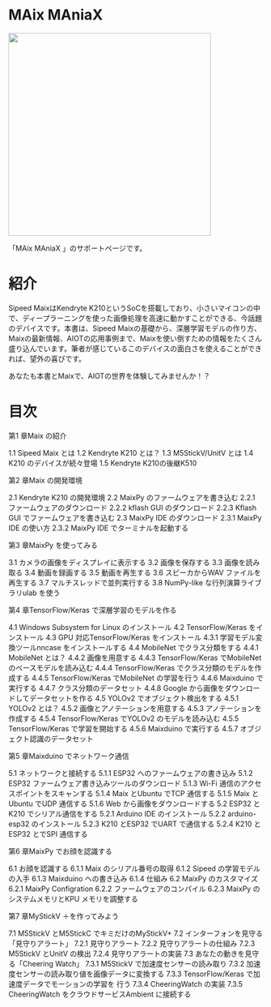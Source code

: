 
# MAix MAniaX

<img src="https://github.com/anoken/maix_maniax/blob/master/images/001.png" width="400">

「MAix MAniaX 」のサポートページです。

# 紹介
Sipeed MaixはKendryte K210というSoCを搭載しており、小さいマイコンの中で、ディープラーニングを使った画像処理を高速に動かすことができる、今話題のデバイスです。本書は、Sipeed Maixの基礎から、深層学習モデルの作り方、Maixの最新情報、AIOTの応用事例まで、Maixを使い倒すための情報をたくさん盛り込んでいます。筆者が感じているこのデバイスの面白さを使えることができれば、望外の喜びです。

あなたも本書とMaixで、AIOTの世界を体験してみませんか！？

# 目次

第1 章Maix の紹介

1.1 Sipeed Maix とは
1.2 Kendryte K210 とは？ 
1.3 M5StickV/UnitV とは
1.4 K210 のデバイスが続々登場
1.5 Kendryte K210の後継K510 


第2 章Maix の開発環境

2.1 Kendryte K210 の開発環境
2.2 MaixPy のファームウェアを書き込む
2.2.1 ファームウェアのダウンロード
2.2.2 kflash GUI のダウンロード
2.2.3 Kflash GUI でファームウェアを書き込む
2.3 MaixPy IDE のダウンロード
2.3.1 MaixPy IDE の使い方
2.3.2 MaixPy IDE でターミナルを起動する


第3 章MaixPy を使ってみる

3.1 カメラの画像をディスプレイに表示する
3.2 画像を保存する
3.3 画像を読み取る
3.4 動画を録画する
3.5 動画を再生する
3.6 スピーカからWAV ファイルを再生する
3.7 マルチスレッドで並列実行する
3.8 NumPy-like な行列演算ライブラリulab を使う


第4 章TensorFlow/Keras で深層学習のモデルを作る

4.1 Windows Subsystem for Linux のインストール
4.2 TensorFlow/Keras をインストール
4.3 GPU 対応TensorFlow/Keras をインストール
4.3.1 学習モデル変換ツールnncase をインストールする
4.4 MobileNet でクラス分類をする
4.4.1 MobileNet とは？ 
4.4.2 画像を用意する
4.4.3 TensorFlow/Keras でMobileNet のベースモデルを読み込む
4.4.4 TensorFlow/Keras でクラス分類のモデルを作成する
4.4.5 TensorFlow/Keras でMobileNet の学習を行う
4.4.6 Maixduino で実行する
4.4.7 クラス分類のデータセット
4.4.8 Google から画像をダウンロードしてデータセットを作る
4.5 YOLOv2 でオブジェクト検出をする
4.5.1 YOLOv2 とは？ 
4.5.2 画像とアノテーションを用意する
4.5.3 アノテーションを作成する
4.5.4 TensorFlow/Keras でYOLOv2 のモデルを読み込む
4.5.5 TensorFlow/Keras で学習を開始する
4.5.6 Maixduino で実行する
4.5.7 オブジェクト認識のデータセット


第5 章Maixduino でネットワーク通信

5.1 ネットワークと接続する
5.1.1 ESP32 へのファームウェアの書き込み
5.1.2 ESP32 ファームウェア書き込みツールのダウンロード
5.1.3 Wi-Fi 通信のアクセスポイントをスキャンする
5.1.4 Maix とUbuntu でTCP 通信する
5.1.5 Maix とUbuntu でUDP 通信する
5.1.6 Web から画像をダウンロードする
5.2 ESP32 とK210 でシリアル通信をする
5.2.1 Arduino IDE のインストール
5.2.2 arduino-esp32 のインストール
5.2.3 K210 とESP32 でUART で通信する
5.2.4 K210 とESP32 とでSPI 通信する


第6 章MaixPy でお顔を認識する

6.1 お顔を認識する
6.1.1 Maix のシリアル番号の取得
6.1.2 Sipeed の学習モデルの入手
6.1.3 Maixduino への書き込み
6.1.4 仕組み
6.2 MaixPy のカスタマイズ
6.2.1 MaixPy Configration 
6.2.2 ファームウェアのコンパイル
6.2.3 MaixPy のシステムメモリとKPU メモリを調整する


第7 章MyStickV ＋を作ってみよう

7.1 M5StickV とM5StickC でキミだけのMyStickV+ 
7.2 インターフォンを見守る「見守りアラート」
7.2.1 見守りアラート
7.2.2 見守りアラートの仕組み
7.2.3 M5StickV とUnitV の検出
7.2.4 見守りアラートの実装
7.3 あなたの動きを見守る「Cheering Watch」
7.3.1 M5StickV で加速度センサーの読み取り
7.3.2 加速度センサーの読み取り値を画像データに変換する
7.3.3 TensorFlow/Keras で加速度データでモーションの学習を
行う
7.3.4 CheeringWatch の実装
7.3.5 CheeringWatch をクラウドサービスAmbient に接続する

